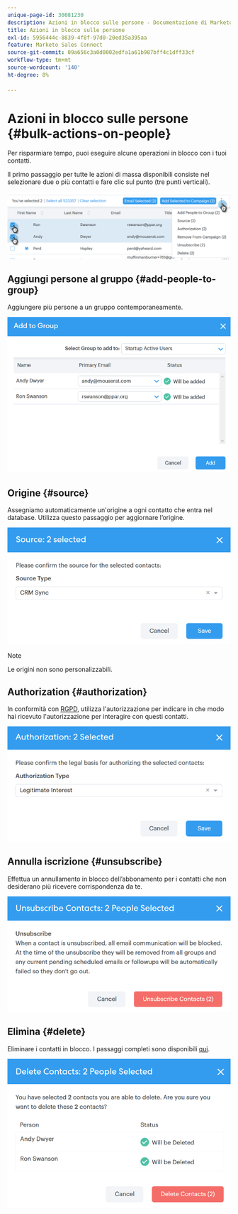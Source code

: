 ```yaml
---
unique-page-id: 30081230
description: Azioni in blocco sulle persone - Documentazione di Marketo - Documentazione del prodotto
title: Azioni in blocco sulle persone
exl-id: 5956444c-8839-4f8f-97d0-20ed35a395aa
feature: Marketo Sales Connect
source-git-commit: 09a656c3a0d0002edfa1a61b987bff4c1dff33cf
workflow-type: tm+mt
source-wordcount: '140'
ht-degree: 8%

---
```


# Azioni in blocco sulle persone {#bulk-actions-on-people}

Per risparmiare tempo, puoi eseguire alcune operazioni in blocco con i tuoi contatti.

Il primo passaggio per tutte le azioni di massa disponibili consiste nel selezionare due o più contatti e fare clic sul punto (tre punti verticali).

![](assets/one-3.png)

## Aggiungi persone al gruppo {#add-people-to-group}

Aggiungere più persone a un gruppo contemporaneamente.

![](assets/add-to-group.png)

## Origine {#source}

Assegniamo automaticamente un&#39;origine a ogni contatto che entra nel database. Utilizza questo passaggio per aggiornare l’origine.

![](assets/source.png)

>[!NOTE]
>
>Le origini non sono personalizzabili.

## Authorization {#authorization}

In conformità con [RGPD](https://eugdpr.org/), utilizza l&#39;autorizzazione per indicare in che modo hai ricevuto l&#39;autorizzazione per interagire con questi contatti.

![](assets/authorization.png)

## Annulla iscrizione {#unsubscribe}

Effettua un annullamento in blocco dell’abbonamento per i contatti che non desiderano più ricevere corrispondenza da te.

![](assets/unsubscribe.png)

## Elimina {#delete}

Eliminare i contatti in blocco. I passaggi completi sono disponibili [qui](/help/marketo/product-docs/marketo-sales-connect/people/managing-contacts/creating-and-deleting-contacts.md).

![](assets/delete.png)
